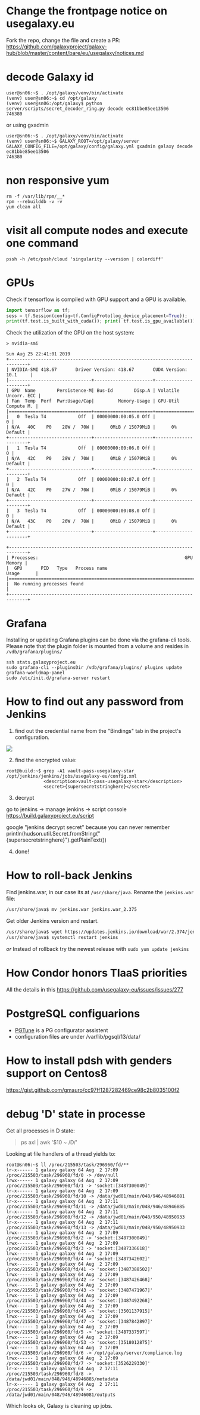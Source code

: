 # Change the frontpage notice on usegalaxy.eu
Fork the repo, change the file and create a PR:
https://github.com/galaxyproject/galaxy-hub/blob/master/content/bare/eu/usegalaxy/notices.md

# decode Galaxy id
```
user@sn06:~$ . /opt/galaxy/venv/bin/activate
(venv) user@sn06:~$ cd /opt/galaxy
(venv) user@sn06:/opt/galaxy$ python server/scripts/secret_decoder_ring.py decode ec81bbe85ee13506
746380
```
or using gxadmin
```
user@sn06:~$ . /opt/galaxy/venv/bin/activate
(venv) user@sn06:~$ GALAXY_ROOT=/opt/galaxy/server GALAXY_CONFIG_FILE=/opt/galaxy/config/galaxy.yml gxadmin galaxy decode ec81bbe85ee13506
746380
```

# non responsive yum

```
rm -f /var/lib/rpm/__*
rpm --rebuilddb -v -v
yum clean all
```

# visit all compute nodes and execute one command

```console
pssh -h /etc/pssh/cloud 'singularity --version | colordiff'
```

# GPUs

Check if tensorflow is compiled with GPU support and a GPU is available.

```python
import tensorflow as tf;
sess = tf.Session(config=tf.ConfigProto(log_device_placement=True));
print(tf.test.is_built_with_cuda()); print( tf.test.is_gpu_available())
```

Check the utilization of the GPU on the host system:

```console
> nvidia-smi 

Sun Aug 25 22:41:01 2019       
+-----------------------------------------------------------------------------+
| NVIDIA-SMI 418.67       Driver Version: 418.67       CUDA Version: 10.1     |
|-------------------------------+----------------------+----------------------+
| GPU  Name        Persistence-M| Bus-Id        Disp.A | Volatile Uncorr. ECC |
| Fan  Temp  Perf  Pwr:Usage/Cap|         Memory-Usage | GPU-Util  Compute M. |
|===============================+======================+======================|
|   0  Tesla T4            Off  | 00000000:00:05.0 Off |                    0 |
| N/A   40C    P0    28W /  70W |      0MiB / 15079MiB |      0%      Default |
+-------------------------------+----------------------+----------------------+
|   1  Tesla T4            Off  | 00000000:00:06.0 Off |                    0 |
| N/A   42C    P0    28W /  70W |      0MiB / 15079MiB |      0%      Default |
+-------------------------------+----------------------+----------------------+
|   2  Tesla T4            Off  | 00000000:00:07.0 Off |                    0 |
| N/A   42C    P0    27W /  70W |      0MiB / 15079MiB |      0%      Default |
+-------------------------------+----------------------+----------------------+
|   3  Tesla T4            Off  | 00000000:00:08.0 Off |                    0 |
| N/A   43C    P0    26W /  70W |      0MiB / 15079MiB |      0%      Default |
+-------------------------------+----------------------+----------------------+
                                                                               
+-----------------------------------------------------------------------------+
| Processes:                                                       GPU Memory |
|  GPU       PID   Type   Process name                             Usage      |
|=============================================================================|
|  No running processes found                                                 |
+-----------------------------------------------------------------------------+

```

# Grafana

Installing or updating Grafana plugins can be done via the grafana-cli tools. Please note that the
plugin folder is mounted from a volume and resides in `/vdb/grafana/plugins/`

```console
ssh stats.galaxyproject.eu
sudo grafana-cli --pluginsDir /vdb/grafana/plugins/ plugins update grafana-worldmap-panel
sudo /etc/init.d/grafana-server restart
```


# How to find out any password from Jenkins

1. find out the credential name from the "Bindings" tab in the project's configuration.

![](images/image.png)

2. find the encrypted value:
```
root@build:~$ grep -A1 vault-pass-usegalaxy-star /opt/jenkins/jenkins/jobs/usegalaxy-eu/config.xml
              <description>vault-pass-usegalaxy-star</description>
              <secret>{supersecretstringhere}</secret>
```
3. decrypt

go to jenkins → manage jenkins → script console
https://build.galaxyproject.eu/script

google "jenkins decrypt secret" because you can never remember  
println(hudson.util.Secret.fromString("{supersecretstringhere}").getPlainText())

4. done!

# How to roll-back Jenkins

Find jenkins.war, in our case its at `/usr/share/java`. Rename the `jenkins.war` file:

```bash
/usr/share/java$ mv jenkins.war jenkins.war_2.375 
```

Get older Jenkins version and restart.

```bash
/usr/share/java$ wget https://updates.jenkins.io/download/war/2.374/jenkins.war
/usr/share/java$ systemctl restart jenkins
```
*or*
Instead of rollback try the newest release with
`sudo yum update jenkins`

# How Condor honors TIaaS priorities

All the details in this https://github.com/usegalaxy-eu/issues/issues/277

# PostgreSQL configuarions

* [PGTune](https://pgtune.leopard.in.ua) is a PG configurator assistent
* configuration files are under /var/lib/pgsql/13/data/

# How to install pdsh with genders support on Centos8

https://gist.github.com/gmauro/cc97ff1287282469ce98c2b8035100f2

# debug 'D' state in processe

Get all processes in D state: 

> ps axl | awk '$10 ~ /D/'

Looking at file handlers of a thread yields to:

```
root@sn06:~$ ll /proc/215503/task/296960/fd/** 
lr-x------ 1 galaxy galaxy 64 Aug  2 17:09 /proc/215503/task/296960/fd/0 -> /dev/null
lrwx------ 1 galaxy galaxy 64 Aug  2 17:09 /proc/215503/task/296960/fd/1 -> 'socket:[3487300049]'
lr-x------ 1 galaxy galaxy 64 Aug  2 17:09 /proc/215503/task/296960/fd/10 -> /data/jwd01/main/048/946/48946081
lr-x------ 1 galaxy galaxy 64 Aug  2 17:11 /proc/215503/task/296960/fd/11 -> /data/jwd01/main/048/946/48946885
lr-x------ 1 galaxy galaxy 64 Aug  2 17:11 /proc/215503/task/296960/fd/12 -> /data/jwd01/main/048/950/48950933
lr-x------ 1 galaxy galaxy 64 Aug  2 17:11 /proc/215503/task/296960/fd/13 -> /data/jwd01/main/048/950/48950933
lrwx------ 1 galaxy galaxy 64 Aug  2 17:09 /proc/215503/task/296960/fd/2 -> 'socket:[3487300049]'
lrwx------ 1 galaxy galaxy 64 Aug  2 17:09 /proc/215503/task/296960/fd/3 -> 'socket:[3487336618]'
lrwx------ 1 galaxy galaxy 64 Aug  2 17:09 /proc/215503/task/296960/fd/4 -> 'socket:[3487342602]'
lrwx------ 1 galaxy galaxy 64 Aug  2 17:09 /proc/215503/task/296960/fd/41 -> 'socket:[3487388502]'
lrwx------ 1 galaxy galaxy 64 Aug  2 17:09 /proc/215503/task/296960/fd/42 -> 'socket:[3487426468]'
lrwx------ 1 galaxy galaxy 64 Aug  2 17:09 /proc/215503/task/296960/fd/43 -> 'socket:[3487471967]'
lrwx------ 1 galaxy galaxy 64 Aug  2 17:09 /proc/215503/task/296960/fd/44 -> 'socket:[3487492268]'
lrwx------ 1 galaxy galaxy 64 Aug  2 17:09 /proc/215503/task/296960/fd/45 -> 'socket:[3501137915]'
lrwx------ 1 galaxy galaxy 64 Aug  2 17:09 /proc/215503/task/296960/fd/47 -> 'socket:[3487842897]'
lrwx------ 1 galaxy galaxy 64 Aug  2 17:09 /proc/215503/task/296960/fd/5 -> 'socket:[3487337597]'
lrwx------ 1 galaxy galaxy 64 Aug  2 17:09 /proc/215503/task/296960/fd/53 -> 'socket:[3518012875]'
l-wx------ 1 galaxy galaxy 64 Aug  2 17:09 /proc/215503/task/296960/fd/6 -> /opt/galaxy/server/compliance.log
lrwx------ 1 galaxy galaxy 64 Aug  2 17:09 /proc/215503/task/296960/fd/7 -> 'socket:[3526229330]'
lr-x------ 1 galaxy galaxy 64 Aug  2 17:11 /proc/215503/task/296960/fd/8 -> /data/jwd01/main/048/946/48946885/metadata
lr-x------ 1 galaxy galaxy 64 Aug  2 17:11 /proc/215503/task/296960/fd/9 -> /data/jwd01/main/048/946/48946081/outputs
```

Which looks ok, Galaxy is cleaning up jobs.
